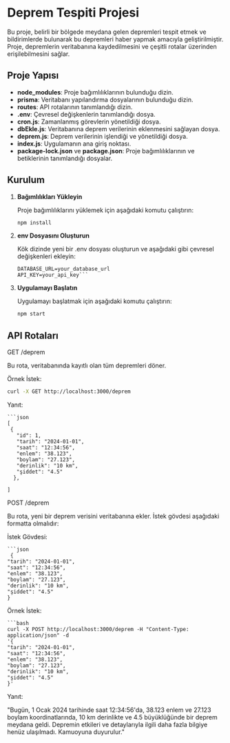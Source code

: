 # Deprem Tespiti Projesi

Bu proje, belirli bir bölgede meydana gelen depremleri tespit etmek ve bildirimlerde bulunarak bu depremleri haber yapmak amacıyla geliştirilmiştir. Proje, depremlerin veritabanına kaydedilmesini ve çeşitli rotalar üzerinden erişilebilmesini sağlar.

## Proje Yapısı

<ul>
  <li><strong>node_modules</strong>: Proje bağımlılıklarının bulunduğu dizin.</li>
  <li><strong>prisma</strong>: Veritabanı yapılandırma dosyalarının bulunduğu dizin.</li>
  <li><strong>routes</strong>: API rotalarının tanımlandığı dizin.</li>
  <li><strong>.env</strong>: Çevresel değişkenlerin tanımlandığı dosya.</li>
  <li><strong>cron.js</strong>: Zamanlanmış görevlerin yönetildiği dosya.</li>
  <li><strong>dbEkle.js</strong>: Veritabanına deprem verilerinin eklenmesini sağlayan dosya.</li>
  <li><strong>deprem.js</strong>: Deprem verilerinin işlendiği ve yönetildiği dosya.</li>
  <li><strong>index.js</strong>: Uygulamanın ana giriş noktası.</li>
  <li><strong>package-lock.json</strong> ve <strong>package.json</strong>: Proje bağımlılıklarının ve betiklerinin tanımlandığı dosyalar.</li>
</ul>

## Kurulum

1. **Bağımlılıkları Yükleyin**

   Proje bağımlılıklarını yüklemek için aşağıdaki komutu çalıştırın:

   ```bash
   npm install

2. **env Dosyasını Oluşturun**

   Kök dizinde yeni bir .env dosyası oluşturun ve aşağıdaki gibi çevresel değişkenleri ekleyin:

   ```env
   DATABASE_URL=your_database_url
   API_KEY=your_api_key```

3. **Uygulamayı Başlatın**

   Uygulamayı başlatmak için aşağıdaki komutu çalıştırın:

   ```bash
   npm start

## API Rotaları

   GET /deprem

   Bu rota, veritabanında kayıtlı olan tüm depremleri döner.

   Örnek İstek:

  ```bash
  curl -X GET http://localhost:3000/deprem
  ```

Yanıt:

    ```json
    [
     {
       "id": 1,
       "tarih": "2024-01-01",
       "saat": "12:34:56",
       "enlem": "38.123",
       "boylam": "27.123",
       "derinlik": "10 km",
       "şiddet": "4.5"
      },
  
    ]


POST /deprem

Bu rota, yeni bir deprem verisini veritabanına ekler. İstek gövdesi aşağıdaki formatta olmalıdır:

İstek Gövdesi:

    ```json
     {
    "tarih": "2024-01-01",
    "saat": "12:34:56",
    "enlem": "38.123",
    "boylam": "27.123",
    "derinlik": "10 km",
    "şiddet": "4.5"
    }
   

Örnek İstek:

    ```bash
    curl -X POST http://localhost:3000/deprem -H "Content-Type: application/json" -d 
    '{
    "tarih": "2024-01-01",
    "saat": "12:34:56",
    "enlem": "38.123",
    "boylam": "27.123",
    "derinlik": "10 km",
    "şiddet": "4.5"
    }'

Yanıt:

"Bugün, 1 Ocak 2024 tarihinde saat 12:34:56'da, 38.123 enlem ve 27.123 boylam koordinatlarında, 10 km derinlikte ve 4.5 büyüklüğünde bir deprem meydana geldi. Depremin etkileri ve detaylarıyla ilgili daha fazla bilgiye henüz ulaşılmadı. Kamuoyuna duyurulur."
